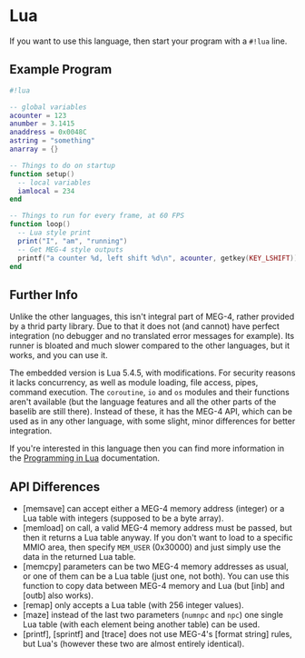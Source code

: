 Lua
===

If you want to use this language, then start your program with a `#!lua` line.

<h2 ex_lua>Example Program</h2>

```lua
#!lua

-- global variables
acounter = 123
anumber = 3.1415
anaddress = 0x0048C
astring = "something"
anarray = {}

-- Things to do on startup
function setup()
  -- local variables
  iamlocal = 234
end

-- Things to run for every frame, at 60 FPS
function loop()
  -- Lua style print
  print("I", "am", "running")
  -- Get MEG-4 style outputs
  printf("a counter %d, left shift %d\n", acounter, getkey(KEY_LSHIFT))
end
```

Further Info
------------

Unlike the other languages, this isn't integral part of MEG-4, rather provided by a thrid party library. Due to that it does
not (and cannot) have perfect integration (no debugger and no translated error messages for example). Its runner is bloated
and much slower compared to the other languages, but it works, and you can use it.

The embedded version is Lua 5.4.5, with modifications. For security reasons it lacks concurrency, as well as module loading, file
access, pipes, command execution. The `coroutine`, `io` and `os` modules and their functions aren't available (but the language
features and all the other parts of the baselib are still there). Instead of these, it has the MEG-4 API, which can be used as in
any other language, with some slight, minor differences for better integration.

If you're interested in this language then you can find more information in the [Programming in Lua](https://www.lua.org/pil)
documentation.

API Differences
---------------

- [memsave] can accept either a MEG-4 memory address (integer) or a Lua table with integers (supposed to be a byte array).
- [memload] on call, a valid MEG-4 memory address must be passed, but then it returns a Lua table anyway. If you don't want to
    load to a specific MMIO area, then specify `MEM_USER` (0x30000) and just simply use the data in the returned Lua table.
- [memcpy] parameters can be two MEG-4 memory addresses as usual, or one of them can be a Lua table (just one, not both). You
    can use this function to copy data between MEG-4 memory and Lua (but [inb] and [outb] also works).
- [remap] only accepts a Lua table (with 256 integer values).
- [maze] instead of the last two parameters (`numnpc` and `npc`) one single Lua table (with each element being another table) can be used.
- [printf], [sprintf] and [trace] does not use MEG-4's [format string] rules, but Lua's (however these two are almost entirely identical).

